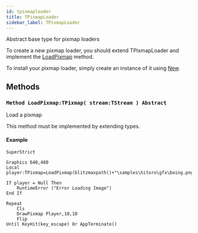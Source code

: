 ```yaml
---
id: tpixmaploader
title: TPixmapLoader
sidebar_label: TPixmapLoader
---
```


Abstract base type for pixmap loaders



To create a new pixmap loader, you should extend TPixmapLoader and implement the [LoadPixmap](../../../brl/brl.pixmap/tpixmaploader/#method-loadpixmap-tpixmap-stream-tstream-abstract) method.

To install your pixmap loader, simply create an instance of it using [New](../../../brl/brl.blitz/#new)</font>.


## Methods

### `Method LoadPixmap:TPixmap( stream:TStream ) Abstract`

Load a pixmap

This method must be implemented by extending types.


#### Example
```blitzmax
SuperStrict

Graphics 640,480
Local player:TPixmap=LoadPixmap(blitzmaxpath()+"\samples\hitoro\gfx\boing.png")

If player = Null Then
	RuntimeError ("Error Loading Image")
End If

Repeat
	Cls
	DrawPixmap Player,10,10
	Flip
Until KeyHit(key_escape) Or AppTerminate()
```
<br/>

